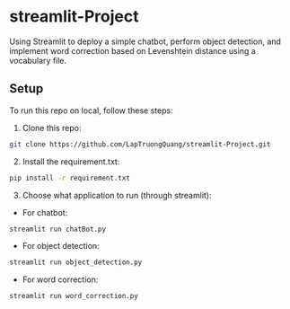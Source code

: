 # streamlit-Project
Using Streamlit to deploy a simple chatbot, perform object detection, and implement word correction based on Levenshtein distance using a vocabulary file.

## Setup
To run this repo on local, follow these steps:

1. Clone this repo:
```bash
git clone https://github.com/LapTruongQuang/streamlit-Project.git
```

2. Install the requirement.txt:
```bash
pip install -r requirement.txt
```

3. Choose what application to run (through streamlit):
- For chatbot:
```bash
streamlit run chatBot.py
```
- For object detection:
```bash
streamlit run object_detection.py
```
- For word correction:
```bash
streamlit run word_correction.py
```